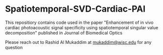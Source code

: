 # Spatiotemporal-SVD-Cardiac-PAI

This repositiory contains code used in the paper "Enhancement of in vivo cardiac photoacoustic signal specificity using spatiotemporal singular value decomposition" published in Journal of Biomedical Optics

Please reach out to Rashid Al Mukaddim at mukaddim@wisc.edu for any question
